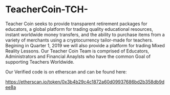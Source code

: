 # TeacherCoin-TCH-
Teacher Coin seeks to provide transparent retirement packages for educators, a global platform for trading quality educational resources, instant worldwide money transfers, and the ability to purchase items from a variety of merchants using a cryptocurrency tailor-made for teachers. Begining in Quarter 1, 2019 we will also provide a platform for trading Mixed Reality Lessons. Our Teacher Coin Team is comprised of Educators, Administrators and Financial Anaylsts who have the common Goal of supporting Teachers Worldwide. 

Our Verified code is on etherscan and can be found here:

https://etherscan.io/token/0x3b4b29c4c1872a60d09937686bd2b358db9dee8a

